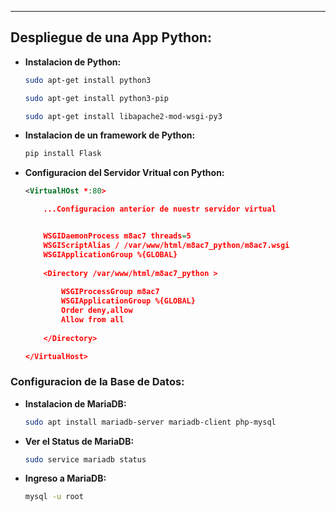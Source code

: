 
---
## Despliegue de una App Python:
 - **Instalacion de Python:**
	```sh 
	sudo apt-get install python3
	
	sudo apt-get install python3-pip
	
	sudo apt-get install libapache2-mod-wsgi-py3
	```
	
 - **Instalacion de un framework de Python:**
	```sh
	pip install Flask
	```

 - **Configuracion del Servidor Vritual con Python:**
	```xml
	<VirtualHOst *:80> 

		...Configuracion anterior de nuestr servidor virtual


		WSGIDaemonProcess m8ac7 threads=5
		WSGIScriptAlias / /var/www/html/m8ac7_python/m8ac7.wsgi
		WSGIApplicationGroup %{GLOBAL}
		
		<Directory /var/www/html/m8ac7_python >
		
			WSGIProcessGroup m8ac7
			WSGIApplicationGroup %{GLOBAL}
			Order deny,allow
			Allow from all
			
		</Directory>

	</VirtualHost>
	```

### Configuracion de la Base de Datos:

 - **Instalacion de MariaDB:**
	```sh
	sudo apt install mariadb-server mariadb-client php-mysql
	```

 - **Ver el Status de MariaDB:**
	```sh
	sudo service mariadb status	 
	```

 - **Ingreso a MariaDB:**
	```sh
	mysql -u root 
	```
